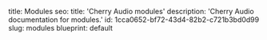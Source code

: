 title: Modules
seo:
  title: 'Cherry Audio modules'
  description: 'Cherry Audio documentation for modules.'
id: 1cca0652-bf72-43d4-82b2-c721b3bd0d99
slug: modules
blueprint: default
